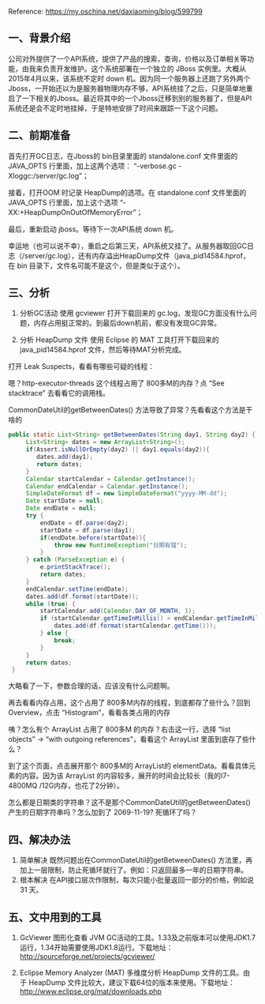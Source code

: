 Reference: https://my.oschina.net/daxiaoming/blog/599799


一、背景介绍
-----------

公司对外提供了一个API系统，提供了产品的搜索，查询，价格以及订单相关等功能，由我来负责开发维护。这个系统部署在一个独立的 JBoss 实例里。大概从2015年4月以来，该系统不定时 down 机。因为同一个服务器上还跑了另外两个Jboss，一开始还以为是服务器物理内存不够，API系统挂了之后，只是简单地重启了一下相关的Jboss。最近将其中的一个Jboss迁移到别的服务器了，但是API系统还是会不定时地挂掉，于是特地安排了时间来跟踪一下这个问题。


二、前期准备
-----------

首先打开GC日志，在Jboss的 bin目录里面的 standalone.conf 文件里面的 JAVA_OPTS 行里面，加上这两个选项：  “-verbose.gc  -Xloggc:/server/gc.log”；

接着，打开OOM 时记录 HeapDump的选项。在 standalone.conf 文件里面的 JAVA_OPTS 行里面，加上这个选项  “-XX:+HeapDumpOnOutOfMemoryError”；

最后，重新启动 jboss。等待下一次API系统 down 机。


幸运地（也可以说不幸），重启之后第三天，API系统又挂了。从服务器取回GC日志（/server/gc.log），还有内存溢出HeapDump文件（java_pid14584.hprof， 在 bin 目录下，文件名可能不是这个，但是类似于这个）。


三、分析
-------

1. 分析GC活动
使用 gcviewer 打开下载回来的 gc.log，发现GC方面没有什么问题，内存占用挺正常的。到最后down机前，都没有发现GC异常。

2. 分析 HeapDump 文件
使用 Eclipse 的 MAT 工具打开下载回来的  java_pid14584.hprof 文件，然后等待MAT分析完成。


打开 Leak Suspects，看看有哪些可疑的线程：

嗯？http-executor-threads 这个线程占用了 800多M的内存？点 “See stacktrace” 去看看它的调用栈。

CommonDateUtil的getBetweenDates() 方法导致了异常？先看看这个方法是干啥的


```java
public static List<String> getBetweenDates(String day1, String day2) {
     List<String> dates = new ArrayList<String>();
     if(Assert.isNullOrEmpty(day2) || day1.equals(day2)){
        dates.add(day1);
        return dates;
     }
     Calendar startCalendar = Calendar.getInstance();
     Calendar endCalendar = Calendar.getInstance();
     SimpleDateFormat df = new SimpleDateFormat("yyyy-MM-dd"); 
     Date startDate = null;
     Date endDate = null;
     try {
         endDate = df.parse(day2);
         startDate = df.parse(day1);
         if(endDate.before(startDate)){
             throw new RuntimeException("日期有错");
         }
     } catch (ParseException e) {
         e.printStackTrace();
         return dates;
     } 
     endCalendar.setTime(endDate);
     dates.add(df.format(startDate)); 
     while (true) {
         startCalendar.add(Calendar.DAY_OF_MONTH, 1);
         if (startCalendar.getTimeInMillis() < endCalendar.getTimeInMillis()) {
             dates.add(df.format(startCalendar.getTime()));
         } else {
             break;
         }
     }
     return dates;
 }
```

大略看了一下，参数合理的话，应该没有什么问题啊。

再去看看内存占用，这个占用了 800多M内存的线程，到底都存了些什么？回到 Overview，点击 “Histogram”，看看各类占用的内存

咦？怎么有个 ArrayList 占用了 800多M 的内存？右击这一行，选择  “list objects”   →  “with outgoing references”，看看这个 ArrayList 里面到底存了些什么？

到了这个页面，点击展开那个 800多M的 ArrayList的 elementData。看看具体元素的内容。因为该 ArrayList 的内容较多，展开的时间会比较长（我的I7-4800MQ /12G内存，也花了2分钟）。

怎么都是日期类的字符串？这不是那个CommonDateUtil的getBetweenDates() 产生的日期字符串吗？怎么加到了 2069-11-19? 死循环了吗？



四、解决办法
-----------

1. 简单解决
既然问题出在CommonDateUtil的getBetweenDates() 方法里，再加上一层限制，防止死循环就行了。例如：只返回最多一年的日期字符串。
2. 根本解决
在API接口层次作限制，每次只能小批量返回一部分的价格，例如说 31 天。



五、文中用到的工具
----------------

1. GcViewer
 图形化查看 JVM GC活动的工具。1.33及之前版本可以使用JDK1.7运行，1.34开始需要使用JDK1.8运行。下载地址： http://sourceforge.net/projects/gcviewer/

2. Eclipse Memory Analyzer (MAT)
多维度分析 HeapDump 文件的工具。由于 HeapDump 文件比较大，建议下载64位的版本来使用。下载地址：  http://www.eclipse.org/mat/downloads.php
